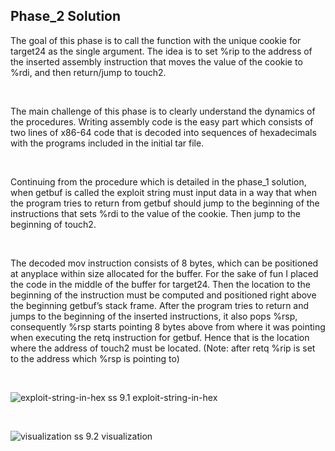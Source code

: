 

## Phase_2 Solution 

The goal of this phase is to call the function <touch2> with the unique cookie for target24 as the single argument. The idea is to 
set %rip to the address of the inserted assembly instruction that moves the value of the cookie to %rdi, and then return/jump to touch2. 

&nbsp;  
  
The main challenge of this phase is to clearly understand the dynamics of the procedures. Writing assembly code is the easy part which 
consists of two lines of x86-64 code that is decoded into sequences of hexadecimals with the programs included in the initial tar file. 

&nbsp;  
  
Continuing from the <getbuf> procedure which is detailed in the phase_1 solution, when getbuf is called the exploit string must input data 
in a way that when the program tries to return from getbuf should jump to the beginning of the instructions that sets %rdi to the value of the cookie. Then jump to the beginning of touch2. 

&nbsp;
  
The decoded mov instruction consists of 8 bytes, which can be positioned at anyplace within size allocated for the buffer. For the sake 
of fun I placed the code in the middle of the buffer for target24. Then the location to the beginning of the instruction must be computed 
and positioned right above the beginning getbuf’s stack frame. After the program tries to return and jumps to the beginning of the inserted 
instructions, it also pops %rsp, consequently %rsp starts pointing 8 bytes above from where it was pointing when executing the retq instruction 
for getbuf. Hence that is the location where the address of touch2 must be located. (Note: after retq %rip is set to the address which %rsp is 
pointing to) 

&nbsp;
  
![exploit-string-in-hex](https://github.com/muratsankaya/AttackLab/assets/104160992/02361ca7-404b-4de8-a8eb-4011e80dfaa8)
ss 9.1 exploit-string-in-hex

&nbsp;
 
![visualization](https://github.com/muratsankaya/AttackLab/assets/104160992/05eae96a-28cf-4f8d-afb4-58f910d0f757)
ss 9.2 visualization
